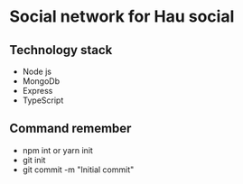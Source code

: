 # Social network for Hau social

## Technology stack

- Node js
- MongoDb
- Express
- TypeScript

## Command remember

- npm int or yarn init
- git init
- git commit -m "Initial commit"
